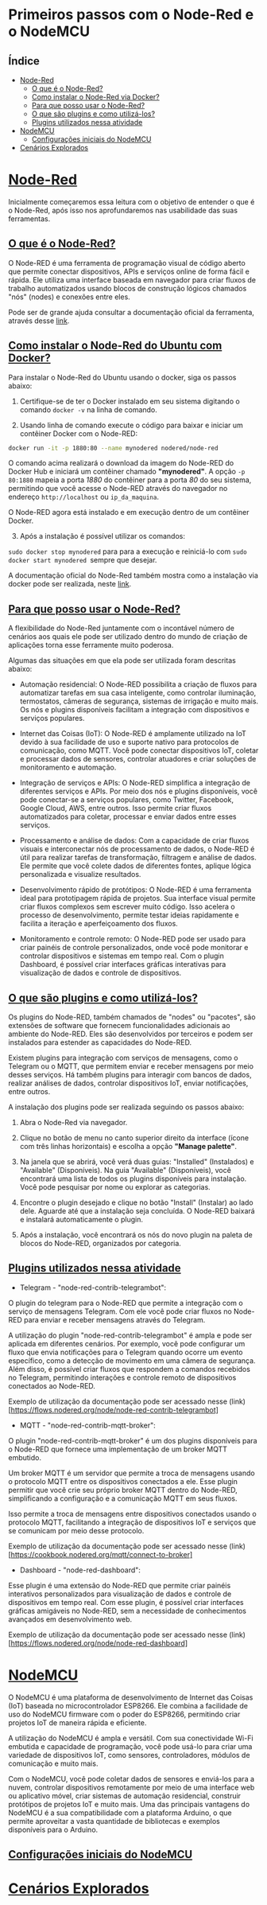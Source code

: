 # Primeiros passos com o Node-Red e o NodeMCU

<a name="ancora"></a>
## Índice
- [Node-Red](#nodered)
    - [O que é o Node-Red?](#o_q_e_nodered)
    - [Como instalar o Node-Red via Docker?](#como_instalar_nodered_no_docker)
    - [Para que posso usar o Node-Red?](#para_q_posso_usar_nodered)
    - [O que são plugins e como utilizá-los?](#o_que_sao_plugins)
    - [Plugins utilizados nessa atividade](#plugins_utilizados_atividade)
- [NodeMCU](#nodemcu)
    - [Configurações iniciais do NodeMCU](#nodemcu-config)
- [Cenários Explorados](#cenarios-explorados)


<a id="primeiros-passos-Node-Red-NodeMCU"></a>
# [Node-Red](#nodered)

Inicialmente começaremos essa leitura com o objetivo de entender o que é o Node-Red, após isso nos aprofundaremos nas usabilidade das suas ferramentas.

<a id="primeiros-passos-Node-Red-NodeMCU"></a>
## [O que é o Node-Red?](#o_q_e_nodered)

O Node-RED é uma ferramenta de programação visual de código aberto que permite conectar dispositivos, APIs e serviços online de forma fácil e rápida. Ele utiliza uma interface baseada em navegador para criar fluxos de trabalho automatizados usando blocos de construção lógicos chamados "nós" (nodes) e conexões entre eles. 

Pode ser de grande ajuda consultar a documentação oficial da ferramenta, através desse [link](https://nodered.org/).

<a id="primeiros-passos-Node-Red-NodeMCU"></a>
## [Como instalar o Node-Red do Ubuntu com Docker?](#como_instalar_nodered_no_docker)

Para instalar o Node-Red do Ubuntu usando o docker, siga os passos abaixo:

1. Certifique-se de ter o Docker instalado em seu sistema digitando o comando `docker -v` na linha de comando.

2. Usando linha de comando execute o código para baixar e iniciar um contêiner Docker com o Node-RED:

```bash
docker run -it -p 1880:80 --name mynodered nodered/node-red
```

O comando acima realizará o download da imagem do Node-RED do Docker Hub e iniciará um contêiner chamado **"mynodered"**. A opção `-p 80:1880` mapeia a porta _1880_ do contêiner para a porta _80_ do seu sistema, permitindo que você acesse o Node-RED através do navegador no endereço `http://localhost` ou `ip_da_maquina`.

O Node-RED agora está instalado e em execução dentro de um contêiner Docker.

3. Após a instalação é possível utilizar os comandos: 

``sudo docker stop mynodered`` para para a execução e reiniciá-lo com ``sudo docker start mynodered ``sempre que desejar.

A documentação oficial do Node-Red também mostra como a instalação via docker pode ser realizada, neste [link](https://nodered.org/docs/getting-started/docker).


<a id="primeiros-passos-Node-Red-NodeMCU"></a>
## [Para que posso usar o Node-Red?](#para_q_posso_usar_nodered)


A flexibilidade do Node-Red juntamente com o incontável número de cenários aos quais ele pode ser utilizado dentro do mundo de criação de aplicações torna esse ferramente muito poderosa.

Algumas das situações em que ela pode ser utilizada foram descritas abaixo:

- Automação residencial: O Node-RED possibilita a criação de fluxos para automatizar tarefas em sua casa inteligente, como controlar iluminação, termostatos, câmeras de segurança, sistemas de irrigação e muito mais. Os nós e plugins disponíveis facilitam a integração com dispositivos e serviços populares.

- Internet das Coisas (IoT): O Node-RED é amplamente utilizado na IoT devido à sua facilidade de uso e suporte nativo para protocolos de comunicação, como MQTT. Você pode conectar dispositivos IoT, coletar e processar dados de sensores, controlar atuadores e criar soluções de monitoramento e automação.

- Integração de serviços e APIs: O Node-RED simplifica a integração de diferentes serviços e APIs. Por meio dos nós e plugins disponíveis, você pode conectar-se a serviços populares, como Twitter, Facebook, Google Cloud, AWS, entre outros. Isso permite criar fluxos automatizados para coletar, processar e enviar dados entre esses serviços.

- Processamento e análise de dados: Com a capacidade de criar fluxos visuais e interconectar nós de processamento de dados, o Node-RED é útil para realizar tarefas de transformação, filtragem e análise de dados. Ele permite que você colete dados de diferentes fontes, aplique lógica personalizada e visualize resultados.

- Desenvolvimento rápido de protótipos: O Node-RED é uma ferramenta ideal para prototipagem rápida de projetos. Sua interface visual permite criar fluxos complexos sem escrever muito código. Isso acelera o processo de desenvolvimento, permite testar ideias rapidamente e facilita a iteração e aperfeiçoamento dos fluxos.

- Monitoramento e controle remoto: O Node-RED pode ser usado para criar painéis de controle personalizados, onde você pode monitorar e controlar dispositivos e sistemas em tempo real. Com o plugin Dashboard, é possível criar interfaces gráficas interativas para visualização de dados e controle de dispositivos.

<a id="primeiros-passos-Node-Red-NodeMCU"></a>
## [O que são plugins e como utilizá-los?](#o_que_sao_plugins)

Os plugins do Node-RED, também chamados de "nodes" ou "pacotes", são extensões de software que fornecem funcionalidades adicionais ao ambiente do Node-RED. Eles são desenvolvidos por terceiros e podem ser instalados para estender as capacidades do Node-RED.

Existem plugins para integração com serviços de mensagens, como o Telegram ou o MQTT, que permitem enviar e receber mensagens por meio desses serviços. Há também plugins para interagir com bancos de dados, realizar análises de dados, controlar dispositivos IoT, enviar notificações, entre outros.

A instalação dos plugins pode ser realizada seguindo os passos abaixo:

1. Abra o Node-Red via navegador.

2. Clique no botão de menu no canto superior direito da interface (ícone com três linhas horizontais) e escolha a opção **"Manage palette"**. 

3. Na janela que se abrirá, você verá duas guias: "Installed" (Instalados) e "Available" (Disponíveis).
Na guia "Available" (Disponíveis), você encontrará uma lista de todos os plugins disponíveis para instalação. Você pode pesquisar por nome ou explorar as categorias.

4. Encontre o plugin desejado e clique no botão "Install" (Instalar) ao lado dele. Aguarde até que a instalação seja concluída. O Node-RED baixará e instalará automaticamente o plugin.

5. Após a instalação, você encontrará os nós do novo plugin na paleta de blocos do Node-RED, organizados por categoria.

<a id="primeiros-passos-Node-Red-NodeMCU"></a>
## [Plugins utilizados nessa atividade](#plugins_utilizados_atividade)


- Telegram - "node-red-contrib-telegrambot":

O plugin do telegram para o Node-RED que permite a integração com o serviço de mensagens Telegram. Com ele você pode criar fluxos no Node-RED para enviar e receber mensagens através do Telegram.

A utilização do plugin "node-red-contrib-telegrambot" é ampla e pode ser aplicada em diferentes cenários. Por exemplo, você pode configurar um fluxo que envia notificações para o Telegram quando ocorre um evento específico, como a detecção de movimento em uma câmera de segurança. 
Além disso, é possível criar fluxos que respondem a comandos recebidos no Telegram, permitindo interações e controle remoto de dispositivos conectados ao Node-RED.

Exemplo de utilização da documentação pode ser acessado nesse (link)[https://flows.nodered.org/node/node-red-contrib-telegrambot]

- MQTT - "node-red-contrib-mqtt-broker":

O plugin "node-red-contrib-mqtt-broker" é um dos plugins disponíveis para o Node-RED que fornece uma implementação de um broker MQTT embutido. 

Um broker MQTT é um servidor que permite a troca de mensagens usando o protocolo MQTT entre os dispositivos conectados a ele. Esse plugin permitir que você crie seu próprio broker MQTT dentro do Node-RED, simplificando a configuração e a comunicação MQTT em seus fluxos. 

Isso permite a troca de mensagens entre dispositivos conectados usando o protocolo MQTT, facilitando a integração de dispositivos IoT e serviços que se comunicam por meio desse protocolo.
 
Exemplo de utilização da documentação pode ser acessado nesse (link)[https://cookbook.nodered.org/mqtt/connect-to-broker]


- Dashboard - "node-red-dashboard":

Esse plugin é uma extensão do Node-RED que permite criar painéis interativos personalizados para visualização de dados e controle de dispositivos em tempo real. Com esse plugin, é possível criar interfaces gráficas amigáveis no Node-RED, sem a necessidade de conhecimentos avançados em desenvolvimento web.


Exemplo de utilização da documentação pode ser acessado nesse (link)[https://flows.nodered.org/node/node-red-dashboard]


<a id="primeiros-passos-Node-Red-NodeMCU"></a>
# [NodeMCU](#nodemcu)

O NodeMCU é uma plataforma de desenvolvimento de Internet das Coisas (IoT) baseada no microcontrolador ESP8266. Ele combina a facilidade de uso do NodeMCU firmware com o poder do ESP8266, permitindo criar projetos IoT de maneira rápida e eficiente.

A utilização do NodeMCU é ampla e versátil. Com sua conectividade Wi-Fi embutida e capacidade de programação, você pode usá-lo para criar uma variedade de dispositivos IoT, como sensores, controladores, módulos de comunicação e muito mais.

Com o NodeMCU, você pode coletar dados de sensores e enviá-los para a nuvem, controlar dispositivos remotamente por meio de uma interface web ou aplicativo móvel, criar sistemas de automação residencial, construir protótipos de projetos IoT e muito mais. Uma das principais vantagens do NodeMCU é a sua compatibilidade com a plataforma Arduino, o que permite aproveitar a vasta quantidade de bibliotecas e exemplos disponíveis para o Arduino. 

<a id="primeiros-passos-Node-Red-NodeMCU"></a>
## [Configurações iniciais do NodeMCU](#nodemcu-config)


<a id="primeiros-passos-Node-Red-NodeMCU"></a>
# [Cenários Explorados](#cenarios-explorados)



